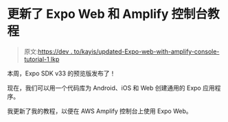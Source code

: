 # 更新了 Expo Web 和 Amplify 控制台教程

> 原文:[https://dev . to/kayis/updated-Expo-web-with-amplify-console-tutorial-1 lkp](https://dev.to/kayis/updated-expo-web-with-amplify-console-tutorial-1lkp)

本周，Expo SDK v33 的预览版发布了！

现在，我们可以用一个代码库为 Android、iOS 和 Web 创建通用的 Expo 应用程序。

我更新了我的教程，以便在 AWS Amplify 控制台上使用 Expo Web。